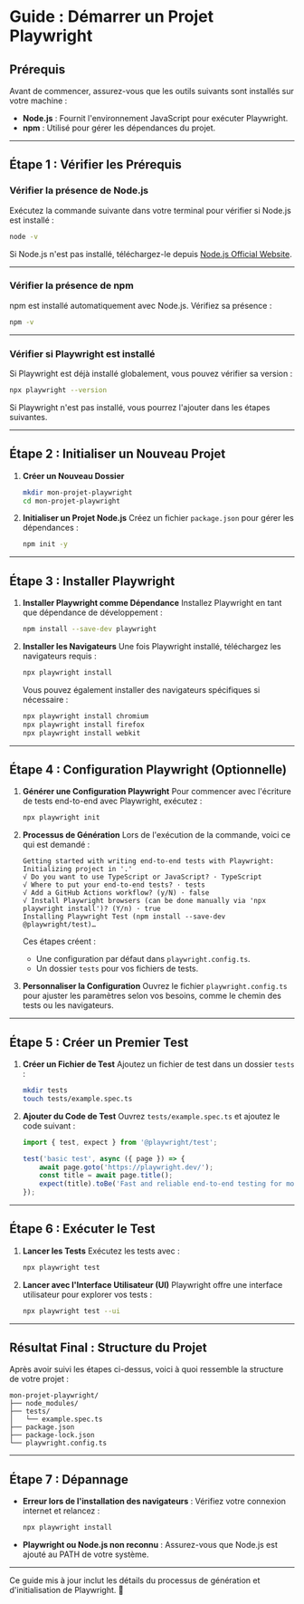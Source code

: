 # Guide : Démarrer un Projet Playwright

## Prérequis

Avant de commencer, assurez-vous que les outils suivants sont installés sur votre machine :

- **Node.js** : Fournit l'environnement JavaScript pour exécuter Playwright.
- **npm** : Utilisé pour gérer les dépendances du projet.

---

## Étape 1 : Vérifier les Prérequis

### Vérifier la présence de Node.js

Exécutez la commande suivante dans votre terminal pour vérifier si Node.js est installé :

```bash
node -v
```

Si Node.js n'est pas installé, téléchargez-le depuis [Node.js Official Website](https://nodejs.org/).

---

### Vérifier la présence de npm

npm est installé automatiquement avec Node.js. Vérifiez sa présence :

```bash
npm -v
```

---

### Vérifier si Playwright est installé

Si Playwright est déjà installé globalement, vous pouvez vérifier sa version :

```bash
npx playwright --version
```

Si Playwright n'est pas installé, vous pourrez l'ajouter dans les étapes suivantes.

---

## Étape 2 : Initialiser un Nouveau Projet

1. **Créer un Nouveau Dossier**

   ```bash
   mkdir mon-projet-playwright
   cd mon-projet-playwright
   ```

2. **Initialiser un Projet Node.js**
   Créez un fichier `package.json` pour gérer les dépendances :

   ```bash
   npm init -y
   ```

---

## Étape 3 : Installer Playwright

1. **Installer Playwright comme Dépendance**
   Installez Playwright en tant que dépendance de développement :

   ```bash
   npm install --save-dev playwright
   ```

2. **Installer les Navigateurs**
   Une fois Playwright installé, téléchargez les navigateurs requis :

   ```bash
   npx playwright install
   ```

   Vous pouvez également installer des navigateurs spécifiques si nécessaire :

   ```bash
   npx playwright install chromium
   npx playwright install firefox
   npx playwright install webkit
   ```

---

## Étape 4 : Configuration Playwright (Optionnelle)

1. **Générer une Configuration Playwright**
   Pour commencer avec l'écriture de tests end-to-end avec Playwright, exécutez :

   ```bash
   npx playwright init
   ```

2. **Processus de Génération**
   Lors de l'exécution de la commande, voici ce qui est demandé :

   ```
   Getting started with writing end-to-end tests with Playwright:
   Initializing project in '.'
   √ Do you want to use TypeScript or JavaScript? · TypeScript
   √ Where to put your end-to-end tests? · tests
   √ Add a GitHub Actions workflow? (y/N) · false
   √ Install Playwright browsers (can be done manually via 'npx playwright install')? (Y/n) · true
   Installing Playwright Test (npm install --save-dev @playwright/test)…
   ```

   Ces étapes créent :
   - Une configuration par défaut dans `playwright.config.ts`.
   - Un dossier `tests` pour vos fichiers de tests.

3. **Personnaliser la Configuration**
   Ouvrez le fichier `playwright.config.ts` pour ajuster les paramètres selon vos besoins, comme le chemin des tests ou les navigateurs.

---

## Étape 5 : Créer un Premier Test

1. **Créer un Fichier de Test**
   Ajoutez un fichier de test dans un dossier `tests` :

   ```bash
   mkdir tests
   touch tests/example.spec.ts
   ```

2. **Ajouter du Code de Test**
   Ouvrez `tests/example.spec.ts` et ajoutez le code suivant :

   ```typescript
   import { test, expect } from '@playwright/test';

   test('basic test', async ({ page }) => {
       await page.goto('https://playwright.dev/');
       const title = await page.title();
       expect(title).toBe('Fast and reliable end-to-end testing for modern web apps | Playwright');
   });
   ```

---

## Étape 6 : Exécuter le Test

1. **Lancer les Tests**
   Exécutez les tests avec :

   ```bash
   npx playwright test
   ```

2. **Lancer avec l'Interface Utilisateur (UI)**
   Playwright offre une interface utilisateur pour explorer vos tests :

   ```bash
   npx playwright test --ui
   ```

---

## Résultat Final : Structure du Projet

Après avoir suivi les étapes ci-dessus, voici à quoi ressemble la structure de votre projet :

```plaintext
mon-projet-playwright/
├── node_modules/
├── tests/
│   └── example.spec.ts
├── package.json
├── package-lock.json
└── playwright.config.ts
```

---

## Étape 7 : Dépannage

- **Erreur lors de l'installation des navigateurs** :
  Vérifiez votre connexion internet et relancez :

  ```bash
  npx playwright install
  ```

- **Playwright ou Node.js non reconnu** :
  Assurez-vous que Node.js est ajouté au PATH de votre système.

---

Ce guide mis à jour inclut les détails du processus de génération et d'initialisation de Playwright. 🚀
